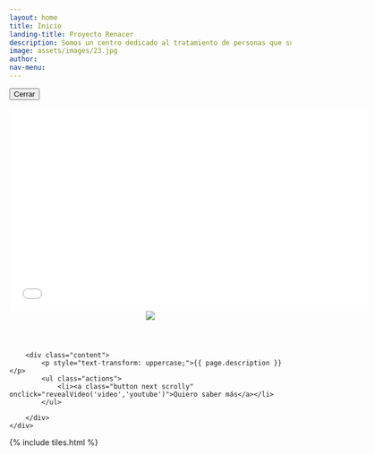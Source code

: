 ```yaml
---
layout: home
title: Inicio
landing-title: Proyecto Renacer
description: Somos un centro dedicado al tratamiento de personas que sufren adicciones,<br> el cual promueve cambios significativos en sus vidas.
image: assets/images/23.jpg
author: 
nav-menu: 
---
```


 
		
   <div id="video" class="lightbox" onclick="hideVideo('video','youtube')">
                <div class="lightbox-container">
                        <div class="lightbox-content">
                            <button onclick="hideVideo('video','youtube')" class="lightbox-close">Cerrar</button>
                            <div class="video-container">
                                <object width="640" height="360" id="youtube">
                                    <param name="movie" value="//www.youtube.com/embed/yt-video-id?html5=1&amp;rel=0&amp;hl=en_US&amp;version=3"/
                                    <param name="allowFullScreen" value="true"/>
                                    <param name="allowscriptaccess" value="always"/>
                                    <embed width="640" height="360" src="//www.youtube.com/embed/7XPkPl6cvk0?html5=1&amp;rel=0&amp;hl=en_US&amp;version=3" class="youtube-player" type="text/html" allowscriptaccess="always" allowfullscreen="true"/>
                                </object>
                            </div>                            
                        </div>
                </div>
            </div>

<!-- Banner -->
<section id="banner" class="major">
	<div class="inner">
		<header class="major">
			<!-- <h1>{{ page.landing-title }}</h1> -->
			<img class="image-responsive" src="{{ site.baseurl }}/assets/images/renacer_DEF.png" >
		</header>
		
		<div class="content">
			<p style="text-transform: uppercase;">{{ page.description }}</p>
			<ul class="actions">
				<li><a class="button next scrolly" onclick="revealVideo('video','youtube')">Quiero saber más</a></li>
			</ul>
        	
		</div>
	</div>


</section>

<!-- Main -->
<div id="main">


<!-- One -->
{% include tiles.html %}


</div>